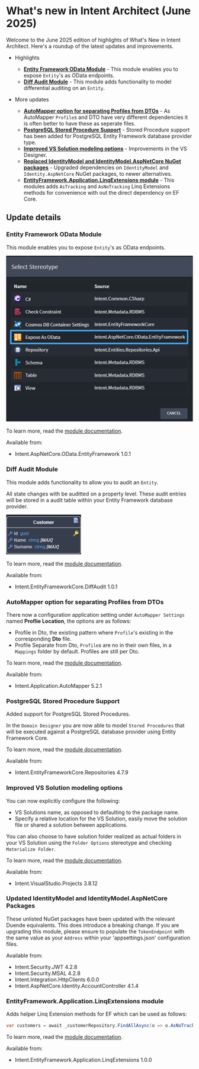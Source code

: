 # What's new in Intent Architect (June 2025)

Welcome to the June 2025 edition of highlights of What's New in Intent Architect. Here's a roundup of the latest updates and improvements.

- Highlights
  - **[Entity Framework OData Module](#entity-framework-odata-module)** - This module enables you to expose `Entity`'s as OData endpoints.
  - **[Diff Audit Module](#diff-audit-module)** - This module adds functionality to model differential auditing on an `Entity`.

- More updates
  - **[AutoMapper option for separating Profiles from DTOs](#automapper-option-for-separating-profiles-from-dtos)** - As AutoMapper `Profile`s and DTO have very different dependencies it is often better to have these as seperate files.
  - **[PostgreSQL Stored Procedure Support](#postgresql-stored-procedure-support)** - Stored Procedure support has been added for PostgreSQL Entity Framework database provider type.
  - **[Improved VS Solution modeling options](#improved-vs-solution-modeling-options)** - Improvements in the VS Designer.
  - **[Replaced IdentityModel and IdentityModel.AspNetCore NuGet packages](#updated-identitymodel-and-identitymodelaspnetcore-packages)** - Upgraded dependencies on `IdentityModel` and `Identity.AspNetCore` NuGet packages, to newer alternatives.
  - **[EntityFramework.Application.LinqExtensions module](#entityframeworkapplicationlinqextensions-module)** - This modules adds `AsTracking` and `AsNoTracking` Linq Extensions methods for convenience with out the direct dependency on EF Core.


## Update details

### Entity Framework OData Module

This module enables you to expose `Entity`'s as OData endpoints.

![Expose as OData](images/entityframework-expose-as-odata.png)

To learn more, read the [module documentation](https://docs.intentarchitect.com/articles/modules-dotnet/intent-aspnetcore-odata-entityframework/intent-aspnetcore-odata-entityframework.html).

Available from:

- Intent.AspNetCore.OData.EntityFramework 1.0.1

### Diff Audit Module

This module adds functionality to allow you to audit an `Entity`.

All state changes with be auditted on a property level. These audit entries will be stored in a audit table within your Entity Framework database provider.

![Diff Audit](images/entityframework-diffaudit.png)

To learn more, read the [module documentation](https://docs.intentarchitect.com/articles/modules-dotnet/intent-entityframeworkcore-diffaudit/intent-entityframeworkcore-diffaudit.html).

Available from:

- Intent.EntityFrameworkCore.DiffAudit 1.0.1

### AutoMapper option for separating Profiles from DTOs

There now a configuration application setting under `AutoMapper Settings` named **Proflie Location**, the options are as follows:

- Profile in Dto, the existing pattern where `Profile`'s existing in the corresponding **Dto** file.
- Profile Separate from Dto, `Profile`s are no in their own files, in a `Mappings` folder by default. Profiles are still per Dto.

To learn more, read the [module documentation](https://docs.intentarchitect.com/articles/modules-dotnet/intent-application-automapper/intent-application-automapper.html#profile-location).

Available from:

- Intent.Application.AutoMapper 5.2.1

### PostgreSQL Stored Procedure Support

Added support for PostgreSQL Stored Procedures.

In the `Domain Designer` you are now able to model `Stored Procedures` that will be executed against a PostgreSQL database provider using Entity Framework Core.

To learn more, read the [module documentation](https://docs.intentarchitect.com/articles/modules-dotnet/intent-entityframeworkcore-repositories/intent-entityframeworkcore-repositories.html).

Available from:

- Intent.EntityFrameworkCore.Repositories 4.7.9
 
### Improved VS Solution modeling options

You can now explicitly configure the following:

- VS Solutions name, as opposed to defaulting to the package name.
- Specify a relative location for the VS Solution, easily move the solution file or shared a solution between applications.

You can also choose to have solution folder realized as actual folders in your VS Solution using the `Folder Options` stereotype and checking `Materialize Folder`.

To learn more, read the [module documentation](https://docs.intentarchitect.com/articles/modules-dotnet/intent-visualstudio-projects/intent-visualstudio-projects.html#the-visual-studio-solution-options-stereotype).

Available from:

- Intent.VisualStudio.Projects  3.8.12

### Updated IdentityModel and IdentityModel.AspNetCore Packages

These unlisted NuGet packages have been updated with the relevant Duende equivalents. This does introduce a breaking change. If you are upgrading this module, please ensure to populate the `TokenEndpoint` with the same value as your `Address` within your 'appsettings.json' configuration files.

Available from:

- Intent.Security.JWT 4.2.8
- Intent.Security.MSAL 4.2.8
- Intent.Integration.HttpClients 6.0.0
- Intent.AspNetCore.Identity.AccountController 4.1.4

### EntityFramework.Application.LinqExtensions module

Adds helper Linq Extension methods for EF which can be used as follows:

```csharp
var customers = await _customerRepository.FindAllAsync(o => o.AsNoTracking(), cancellationToken);
```

To learn more, read the [module documentation](https://docs.intentarchitect.com/articles/modules-dotnet/intent-entityframework-application-linqextensions/intent-entityframework-application-linqextensions.html).

Available from:

- Intent.EntityFramework.Application.LinqExtensions 1.0.0
